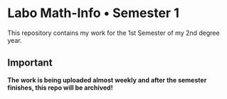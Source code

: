 # Labo Math-Info • Semester 1

This repository contains my work for the 1st Semester of my 2nd degree year.

## Important

**The work is being uploaded almost weekly and after the semester finishes, this repo will be archived!**